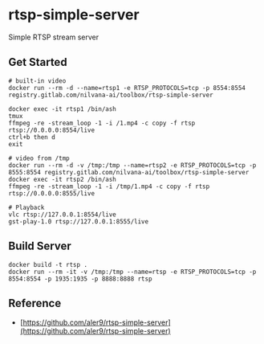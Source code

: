 # rtsp-simple-server

Simple RTSP stream server

## Get Started

```shell
# built-in video
docker run --rm -d --name=rtsp1 -e RTSP_PROTOCOLS=tcp -p 8554:8554 registry.gitlab.com/nilvana-ai/toolbox/rtsp-simple-server

docker exec -it rtsp1 /bin/ash
tmux
ffmpeg -re -stream_loop -1 -i /1.mp4 -c copy -f rtsp rtsp://0.0.0.0:8554/live
ctrl+b then d
exit

# video from /tmp
docker run --rm -d -v /tmp:/tmp --name=rtsp2 -e RTSP_PROTOCOLS=tcp -p 8555:8554 registry.gitlab.com/nilvana-ai/toolbox/rtsp-simple-server
docker exec -it rtsp2 /bin/ash
ffmpeg -re -stream_loop -1 -i /tmp/1.mp4 -c copy -f rtsp rtsp://0.0.0.0:8555/live

# Playback
vlc rtsp://127.0.0.1:8554/live
gst-play-1.0 rtsp://127.0.0.1:8555/live
```

## Build Server

```shell
docker build -t rtsp .
docker run --rm -it -v /tmp:/tmp --name=rtsp -e RTSP_PROTOCOLS=tcp -p 8554:8554 -p 1935:1935 -p 8888:8888 rtsp
```

## Reference

- [https://github.com/aler9/rtsp-simple-server](https://github.com/aler9/rtsp-simple-server)